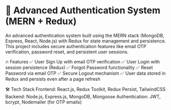 # 🚀 Advanced Authentication System (MERN + Redux)
An advanced authentication system built using the MERN stack (MongoDB, Express, React, Node.js) with Redux for state management and persistence. This project includes secure authentication features like email OTP verification, password reset, and persistent user sessions.

🔥 Features
✅ User Sign Up with email OTP verification
✅ User Login with session persistence (Redux)
✅ Forgot Password functionality
✅ Reset Password via email OTP
✅ Secure Logout mechanism
✅ User data stored in Redux and persists even after a page refresh

🛠 Tech Stack
Frontend: React.js, Redux Toolkit, Redux Persist, TailwindCSS
Backend: Node.js, Express.js, MongoDB, Mongoose
Authentication: JWT, bcrypt, Nodemailer (for OTP emails)
